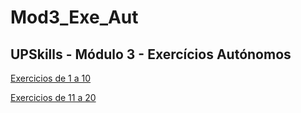 # Mod3_Exe_Aut
## UPSkills - Módulo 3 - Exercícios Autónomos

[Exercicios de 1 a 10](FilipeNogueira_M3_Exe1_10_20230604.sql)

[Exercicios de 11 a 20](FilipeNogueira_M3_Exe11_20_20230604.sql)
